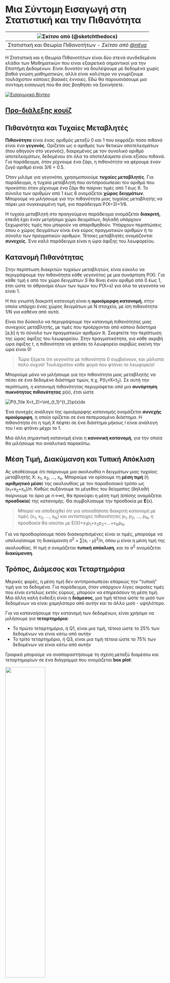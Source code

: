 <!--
CO_OP_TRANSLATOR_METADATA:
{
  "original_hash": "1cf49f029ba1f25a54f0d5bc2fa575fc",
  "translation_date": "2025-09-05T21:15:51+00:00",
  "source_file": "1-Introduction/04-stats-and-probability/README.md",
  "language_code": "el"
}
-->
# Μια Σύντομη Εισαγωγή στη Στατιστική και την Πιθανότητα

|![ Σκίτσο από [(@sketchthedocs)](https://sketchthedocs.dev) ](../../sketchnotes/04-Statistics-Probability.png)|
|:---:|
| Στατιστική και Θεωρία Πιθανοτήτων - _Σκίτσο από [@nitya](https://twitter.com/nitya)_ |

Η Στατιστική και η Θεωρία Πιθανοτήτων είναι δύο στενά συνδεδεμένοι κλάδοι των Μαθηματικών που είναι εξαιρετικά σημαντικοί για την Επιστήμη Δεδομένων. Είναι δυνατόν να δουλέψουμε με δεδομένα χωρίς βαθιά γνώση μαθηματικών, αλλά είναι καλύτερο να γνωρίζουμε τουλάχιστον κάποιες βασικές έννοιες. Εδώ θα παρουσιάσουμε μια σύντομη εισαγωγή που θα σας βοηθήσει να ξεκινήσετε.

[![Εισαγωγικό Βίντεο](../../../../1-Introduction/04-stats-and-probability/images/video-prob-and-stats.png)](https://youtu.be/Z5Zy85g4Yjw)

## [Προ-διάλεξης κουίζ](https://ff-quizzes.netlify.app/en/ds/quiz/6)

## Πιθανότητα και Τυχαίες Μεταβλητές

**Πιθανότητα** είναι ένας αριθμός μεταξύ 0 και 1 που εκφράζει πόσο πιθανό είναι ένα **γεγονός**. Ορίζεται ως ο αριθμός των θετικών αποτελεσμάτων (που οδηγούν στο γεγονός), διαιρεμένος με τον συνολικό αριθμό αποτελεσμάτων, δεδομένου ότι όλα τα αποτελέσματα είναι εξίσου πιθανά. Για παράδειγμα, όταν ρίχνουμε ένα ζάρι, η πιθανότητα να φέρουμε έναν ζυγό αριθμό είναι 3/6 = 0.5.

Όταν μιλάμε για γεγονότα, χρησιμοποιούμε **τυχαίες μεταβλητές**. Για παράδειγμα, η τυχαία μεταβλητή που αντιπροσωπεύει τον αριθμό που προκύπτει όταν ρίχνουμε ένα ζάρι θα παίρνει τιμές από 1 έως 6. Το σύνολο των αριθμών από 1 έως 6 ονομάζεται **χώρος δειγμάτων**. Μπορούμε να μιλήσουμε για την πιθανότητα μιας τυχαίας μεταβλητής να πάρει μια συγκεκριμένη τιμή, για παράδειγμα P(X=3)=1/6.

Η τυχαία μεταβλητή στο προηγούμενο παράδειγμα ονομάζεται **διακριτή**, επειδή έχει έναν μετρήσιμο χώρο δειγμάτων, δηλαδή υπάρχουν ξεχωριστές τιμές που μπορούν να απαριθμηθούν. Υπάρχουν περιπτώσεις όπου ο χώρος δειγμάτων είναι ένα εύρος πραγματικών αριθμών ή το σύνολο των πραγματικών αριθμών. Τέτοιες μεταβλητές ονομάζονται **συνεχείς**. Ένα καλό παράδειγμα είναι η ώρα άφιξης του λεωφορείου.

## Κατανομή Πιθανότητας

Στην περίπτωση διακριτών τυχαίων μεταβλητών, είναι εύκολο να περιγράψουμε την πιθανότητα κάθε γεγονότος με μια συνάρτηση P(X). Για κάθε τιμή *s* από τον χώρο δειγμάτων *S* θα δίνει έναν αριθμό από 0 έως 1, έτσι ώστε το άθροισμα όλων των τιμών του P(X=s) για όλα τα γεγονότα να είναι 1.

Η πιο γνωστή διακριτή κατανομή είναι η **ομοιόμορφη κατανομή**, στην οποία υπάρχει ένας χώρος δειγμάτων με N στοιχεία, με ίση πιθανότητα 1/N για καθένα από αυτά.

Είναι πιο δύσκολο να περιγράψουμε την κατανομή πιθανότητας μιας συνεχούς μεταβλητής, με τιμές που προέρχονται από κάποιο διάστημα [a,b] ή το σύνολο των πραγματικών αριθμών ℝ. Σκεφτείτε την περίπτωση της ώρας άφιξης του λεωφορείου. Στην πραγματικότητα, για κάθε ακριβή ώρα άφιξης *t*, η πιθανότητα να φτάσει το λεωφορείο ακριβώς εκείνη την ώρα είναι 0!

> Τώρα ξέρετε ότι γεγονότα με πιθανότητα 0 συμβαίνουν, και μάλιστα πολύ συχνά! Τουλάχιστον κάθε φορά που φτάνει το λεωφορείο!

Μπορούμε μόνο να μιλήσουμε για την πιθανότητα μιας μεταβλητής να πέσει σε ένα δεδομένο διάστημα τιμών, π.χ. P(t<sub>1</sub>≤X<t<sub>2</sub>). Σε αυτή την περίπτωση, η κατανομή πιθανότητας περιγράφεται από μια **συνάρτηση πυκνότητας πιθανότητας** p(x), έτσι ώστε

![P(t_1\le X<t_2)=\int_{t_1}^{t_2}p(x)dx](../../../../1-Introduction/04-stats-and-probability/images/probability-density.png)

Ένα συνεχές ανάλογο της ομοιόμορφης κατανομής ονομάζεται **συνεχής ομοιόμορφη**, η οποία ορίζεται σε ένα πεπερασμένο διάστημα. Η πιθανότητα ότι η τιμή X πέφτει σε ένα διάστημα μήκους l είναι ανάλογη του l και φτάνει μέχρι το 1.

Μια άλλη σημαντική κατανομή είναι η **κανονική κατανομή**, για την οποία θα μιλήσουμε πιο αναλυτικά παρακάτω.

## Μέση Τιμή, Διακύμανση και Τυπική Απόκλιση

Ας υποθέσουμε ότι παίρνουμε μια ακολουθία n δειγμάτων μιας τυχαίας μεταβλητής X: x<sub>1</sub>, x<sub>2</sub>, ..., x<sub>n</sub>. Μπορούμε να ορίσουμε τη **μέση τιμή** (ή **αριθμητικό μέσο**) της ακολουθίας με τον παραδοσιακό τρόπο ως (x<sub>1</sub>+x<sub>2</sub>+x<sub>n</sub>)/n. Καθώς αυξάνουμε το μέγεθος του δείγματος (δηλαδή παίρνουμε το όριο με n→∞), θα προκύψει η μέση τιμή (επίσης ονομάζεται **προσδοκία**) της κατανομής. Θα συμβολίσουμε την προσδοκία με **E**(x).

> Μπορεί να αποδειχθεί ότι για οποιαδήποτε διακριτή κατανομή με τιμές {x<sub>1</sub>, x<sub>2</sub>, ..., x<sub>N</sub>} και αντίστοιχες πιθανότητες p<sub>1</sub>, p<sub>2</sub>, ..., p<sub>N</sub>, η προσδοκία θα ισούται με E(X)=x<sub>1</sub>p<sub>1</sub>+x<sub>2</sub>p<sub>2</sub>+...+x<sub>N</sub>p<sub>N</sub>.

Για να προσδιορίσουμε πόσο διασκορπισμένες είναι οι τιμές, μπορούμε να υπολογίσουμε τη διακύμανση σ<sup>2</sup> = ∑(x<sub>i</sub> - μ)<sup>2</sup>/n, όπου μ είναι η μέση τιμή της ακολουθίας. Η τιμή σ ονομάζεται **τυπική απόκλιση**, και το σ<sup>2</sup> ονομάζεται **διακύμανση**.

## Τρόπος, Διάμεσος και Τεταρτημόρια

Μερικές φορές, η μέση τιμή δεν αντιπροσωπεύει επαρκώς την "τυπική" τιμή για τα δεδομένα. Για παράδειγμα, όταν υπάρχουν λίγες ακραίες τιμές που είναι εντελώς εκτός εύρους, μπορούν να επηρεάσουν τη μέση τιμή. Μια άλλη καλή ένδειξη είναι η **διάμεσος**, μια τιμή τέτοια ώστε το μισό των δεδομένων να είναι χαμηλότερο από αυτήν και το άλλο μισό - υψηλότερο.

Για να κατανοήσουμε την κατανομή των δεδομένων, είναι χρήσιμο να μιλήσουμε για **τεταρτημόρια**:

* Το πρώτο τεταρτημόριο, ή Q1, είναι μια τιμή, τέτοια ώστε το 25% των δεδομένων να είναι κάτω από αυτήν
* Το τρίτο τεταρτημόριο, ή Q3, είναι μια τιμή τέτοια ώστε το 75% των δεδομένων να είναι κάτω από αυτήν

Γραφικά μπορούμε να αναπαραστήσουμε τη σχέση μεταξύ διαμέσου και τεταρτημορίων σε ένα διάγραμμα που ονομάζεται **box plot**:

<img src="images/boxplot_explanation.png" width="50%"/>

Εδώ υπολογίζουμε επίσης το **εύρος μεταξύ τεταρτημορίων** IQR=Q3-Q1, και τις λεγόμενες **ακραίες τιμές** - τιμές που βρίσκονται εκτός των ορίων [Q1-1.5*IQR,Q3+1.5*IQR].

Για μια πεπερασμένη κατανομή που περιέχει μικρό αριθμό πιθανών τιμών, μια καλή "τυπική" τιμή είναι αυτή που εμφανίζεται πιο συχνά, η οποία ονομάζεται **τρόπος**. Χρησιμοποιείται συχνά για κατηγοριοποιημένα δεδομένα, όπως χρώματα. Σκεφτείτε μια κατάσταση όπου έχουμε δύο ομάδες ανθρώπων - κάποιους που προτιμούν έντονα το κόκκινο και άλλους που προτιμούν το μπλε. Αν κωδικοποιήσουμε τα χρώματα με αριθμούς, η μέση τιμή για το αγαπημένο χρώμα θα ήταν κάπου στο πορτοκαλί-πράσινο φάσμα, κάτι που δεν υποδεικνύει την πραγματική προτίμηση καμίας ομάδας. Ωστόσο, ο τρόπος θα ήταν είτε ένα από τα χρώματα είτε και τα δύο χρώματα, αν ο αριθμός των ανθρώπων που τα προτιμούν είναι ίσος (σε αυτή την περίπτωση ονομάζουμε το δείγμα **πολυτροπικό**).

## Δεδομένα από τον Πραγματικό Κόσμο

Όταν αναλύουμε δεδομένα από την πραγματική ζωή, συχνά δεν είναι τυχαίες μεταβλητές με την έννοια ότι δεν διεξάγουμε πειράματα με άγνωστο αποτέλεσμα. Για παράδειγμα, σκεφτείτε μια ομάδα παικτών του μπέιζμπολ και τα σωματικά τους δεδομένα, όπως ύψος, βάρος και ηλικία. Αυτοί οι αριθμοί δεν είναι ακριβώς τυχαίοι, αλλά μπορούμε ακόμα να εφαρμόσουμε τις ίδιες μαθηματικές έννοιες. Για παράδειγμα, μια ακολουθία βαρών ανθρώπων μπορεί να θεωρηθεί ως ακολουθία τιμών που προέρχονται από κάποια τυχαία μεταβλητή. Παρακάτω είναι η ακολουθία βαρών πραγματικών παικτών μπέιζμπολ από [Major League Baseball](http://mlb.mlb.com/index.jsp), που προέρχεται από [αυτό το σύνολο δεδομένων](http://wiki.stat.ucla.edu/socr/index.php/SOCR_Data_MLB_HeightsWeights) (για ευκολία σας, εμφανίζονται μόνο οι πρώτες 20 τιμές):

```
[180.0, 215.0, 210.0, 210.0, 188.0, 176.0, 209.0, 200.0, 231.0, 180.0, 188.0, 180.0, 185.0, 160.0, 180.0, 185.0, 197.0, 189.0, 185.0, 219.0]
```

> **Σημείωση**: Για να δείτε το παράδειγμα εργασίας με αυτό το σύνολο δεδομένων, ρίξτε μια ματιά στο [συνοδευτικό σημειωματάριο](../../../../1-Introduction/04-stats-and-probability/notebook.ipynb). Υπάρχουν επίσης αρκετές προκλήσεις σε όλο το μάθημα, και μπορείτε να τις ολοκληρώσετε προσθέτοντας κάποιον κώδικα σε αυτό το σημειωματάριο. Αν δεν είστε σίγουροι πώς να εργαστείτε με δεδομένα, μην ανησυχείτε - θα επιστρέψουμε στην εργασία με δεδομένα χρησιμοποιώντας Python αργότερα. Αν δεν ξέρετε πώς να εκτελέσετε κώδικα σε Jupyter Notebook, δείτε [αυτό το άρθρο](https://soshnikov.com/education/how-to-execute-notebooks-from-github/).

Εδώ είναι το box plot που δείχνει τη μέση τιμή, τη διάμεσο και τα τεταρτημόρια για τα δεδομένα μας:

![Weight Box Plot](../../../../1-Introduction/04-stats-and-probability/images/weight-boxplot.png)

Επειδή τα δεδομένα μας περιέχουν πληροφορίες για διαφορετικούς **ρόλους** παικτών, μπορούμε επίσης να κάνουμε το box plot ανά ρόλο - αυτό θα μας επιτρέψει να κατανοήσουμε πώς οι τιμές των παραμέτρων διαφέρουν ανάλογα με τους ρόλους. Αυτή τη φορά θα εξετάσουμε το ύψος:

![Box plot by role](../../../../1-Introduction/04-stats-and-probability/images/boxplot_byrole.png)

Αυτό το διάγραμμα υποδεικνύει ότι, κατά μέσο όρο, το ύψος των πρώτων βασικών παικτών είναι μεγαλύτερο από το ύψος των δεύτερων βασικών παικτών. Αργότερα σε αυτό το μάθημα θα μάθουμε πώς μπορούμε να δοκιμάσουμε αυτή την υπόθεση πιο επίσημα και πώς να δείξουμε ότι τα δεδομένα μας είναι στατιστικά σημαντικά για να το αποδείξουμε.

> Όταν εργαζόμαστε με δεδομένα από τον πραγματικό κόσμο, υποθέτουμε ότι όλα τα σημεία δεδομένων είναι δείγματα που προέρχονται από κάποια κατανομή πιθανότητας. Αυτή η υπόθεση μας επιτρέπει να εφαρμόσουμε τεχνικές μηχανικής μάθησης και να δημιουργήσουμε λειτουργικά προβλεπτικά μοντέλα.

Για να δούμε ποια είναι η κατανομή των δεδομένων μας, μπορούμε να σχεδιάσουμε ένα γράφημα που ονομάζεται **ιστόγραμμα**. Ο άξονας X θα περιέχει έναν αριθμό διαφορετικών διαστημάτων βάρους (τα λεγόμενα **bins**), και ο κάθετος άξονας θα δείχνει τον αριθμό των φορών που το δείγμα της τυχαίας μεταβλητής μας ήταν μέσα σε ένα δεδομένο διάστημα.

![Histogram of real world data](../../../../1-Introduction/04-stats-and-probability/images/weight-histogram.png)

Από αυτό το ιστόγραμμα μπορείτε να δείτε ότι όλες οι τιμές είναι συγκεντρωμένες γύρω από μια συγκεκριμένη μέση τιμή βάρους, και όσο πιο μακριά πηγαίνουμε από αυτή τη μέση τιμή - τόσο λιγότερα βάρη αυτής της τιμής συναντώνται. Δηλαδή, είναι πολύ απίθανο το βάρος ενός παίκτη μπέιζμπολ να είναι πολύ διαφορετικό από τη μέση τιμή. Η διακύμανση των βαρών δείχνει την έκταση στην οποία τα βάρη είναι πιθανό να διαφέρουν από τη μέση τιμή.

> Αν πάρουμε βάρη άλλων ανθρώπων, όχι από τη λίγκα μπέιζμπολ, η κατανομή είναι πιθανό να είναι διαφορετική. Ωστόσο, το σχήμα της κατανομής θα είναι το ίδιο, αλλά η μέση τιμή και η διακύμανση θα αλλάξουν. Έτσι, αν εκπαιδεύσουμε το μοντέλο μας σε παίκτες μπέιζμπολ, είναι πιθανό να δώσει λανθασμένα αποτελέσματα όταν εφαρμοστεί σε φοιτητές πανεπιστημίου, επειδή η υποκείμενη κατανομή είναι διαφορετική.

## Κανονική Κατανομή

Η κατανομή των βαρών που είδαμε παραπάνω είναι πολύ τυπική, και πολλές μετρήσεις από τον πραγματικό κόσμο ακολουθούν τον ίδιο τύπο κατανομής, αλλά με διαφορετική μέση τιμή και διακύμανση. Αυτή η κατανομή ονομάζεται **κανονική κατανομή**, και παίζει πολύ σημαντικό ρόλο στη στατιστική.

Η χρήση της κανονικής κατανομής είναι ο σωστός τρόπος για να δημιουργήσουμε τυχαία βάρη πιθανών παικτών μπέιζμπολ. Μόλις γνωρίζουμε τη μέση τιμή βάρους `mean` και την τυπική απόκλιση `std`, μπορούμε να δημιουργήσουμε 1000 δείγματα βάρους με τον εξής τρόπο:
```python
samples = np.random.normal(mean,std,1000)
``` 

Αν σχεδιάσουμε το ιστόγραμμα των παραγόμενων δειγμάτων, θα δούμε μια εικόνα πολύ παρόμοια με αυτή που φαίνεται παραπάνω. Και αν αυξήσουμε τον αριθμό των δειγμάτων και τον αριθμό των bins, μπορούμε να δημιουργήσουμε μια εικόνα της κανονικής κατανομής που είναι πιο κοντά στο ιδανικό:

![Κανονική Κατανομή με mean=0 και std.dev=1](../../../../1-Introduction/04-stats-and-probability/images/normal-histogram.png)

*Κανονική Κατανομή με mean=0 και std.dev=1*

## Διαστήματα Εμπιστοσύνης

Όταν μιλάμε για βάρη παικτών μπέιζμπολ, υποθέτουμε ότι υπάρχει μια **τυχαία μεταβλητή W** που αντιστοιχεί στην ιδανική κατανομή πιθανότητας των βαρών όλων των παικτών μπέιζμπολ (η λεγόμενη **πληθυσμός**). Η ακολουθία των βαρών μας αντιστοιχεί σε ένα υποσύνολο όλων των παικτών μπέιζμπολ που ονομάζουμε **δείγμα**. Ένα ενδιαφέρον ερώτημα είναι, μπορούμε να γνωρίζουμε τις παραμέτρους της κατανομής του W, δηλαδή τη

1</sub>, ..., X<sub>n</sub> από την κατανομή μας. Κάθε φορά που παίρνουμε ένα δείγμα από την κατανομή μας, καταλήγουμε με διαφορετική μέση τιμή μ. Έτσι, η μ μπορεί να θεωρηθεί ως τυχαία μεταβλητή. Ένα **διάστημα εμπιστοσύνης** με εμπιστοσύνη p είναι ένα ζεύγος τιμών (L<sub>p</sub>,R<sub>p</sub>), τέτοιο ώστε **P**(L<sub>p</sub>≤μ≤R<sub>p</sub>) = p, δηλαδή η πιθανότητα η μετρημένη μέση τιμή να βρίσκεται εντός του διαστήματος ισούται με p.

Πηγαίνει πέρα από την σύντομη εισαγωγή μας να συζητήσουμε λεπτομερώς πώς υπολογίζονται αυτά τα διαστήματα εμπιστοσύνης. Περισσότερες λεπτομέρειες μπορείτε να βρείτε [στη Wikipedia](https://en.wikipedia.org/wiki/Confidence_interval). Εν συντομία, ορίζουμε την κατανομή της υπολογισμένης μέσης τιμής δείγματος σε σχέση με την πραγματική μέση τιμή του πληθυσμού, η οποία ονομάζεται **κατανομή του Student**.

> **Ενδιαφέρον γεγονός**: Η κατανομή του Student πήρε το όνομά της από τον μαθηματικό William Sealy Gosset, ο οποίος δημοσίευσε την εργασία του με το ψευδώνυμο "Student". Εργαζόταν στη ζυθοποιία Guinness και, σύμφωνα με μία εκδοχή, ο εργοδότης του δεν ήθελε το ευρύ κοινό να γνωρίζει ότι χρησιμοποιούσαν στατιστικά τεστ για να καθορίσουν την ποιότητα των πρώτων υλών.

Αν θέλουμε να εκτιμήσουμε τη μέση τιμή μ του πληθυσμού μας με εμπιστοσύνη p, πρέπει να πάρουμε το *(1-p)/2-ο εκατοστημόριο* μιας κατανομής του Student A, το οποίο μπορεί είτε να ληφθεί από πίνακες είτε να υπολογιστεί χρησιμοποιώντας κάποιες ενσωματωμένες λειτουργίες στατιστικού λογισμικού (π.χ. Python, R, κλπ.). Τότε το διάστημα για τη μ θα δίνεται από X±A*D/√n, όπου X είναι η μέση τιμή του δείγματος, D είναι η τυπική απόκλιση.

> **Σημείωση**: Παραλείπουμε επίσης τη συζήτηση μιας σημαντικής έννοιας των [βαθμών ελευθερίας](https://en.wikipedia.org/wiki/Degrees_of_freedom_(statistics)), που είναι σημαντική σε σχέση με την κατανομή του Student. Μπορείτε να ανατρέξετε σε πιο ολοκληρωμένα βιβλία στατιστικής για να κατανοήσετε αυτήν την έννοια βαθύτερα.

Ένα παράδειγμα υπολογισμού διαστήματος εμπιστοσύνης για βάρη και ύψη δίνεται στα [συνοδευτικά σημειωματάρια](../../../../1-Introduction/04-stats-and-probability/notebook.ipynb).

| p | Μέση τιμή βάρους |
|-----|----------------|
| 0.85 | 201.73±0.94 |
| 0.90 | 201.73±1.08 |
| 0.95 | 201.73±1.28 |

Παρατηρήστε ότι όσο μεγαλύτερη είναι η πιθανότητα εμπιστοσύνης, τόσο ευρύτερο είναι το διάστημα εμπιστοσύνης.

## Έλεγχος Υποθέσεων

Στο σύνολο δεδομένων των παικτών του μπέιζμπολ, υπάρχουν διαφορετικοί ρόλοι παικτών, που μπορούν να συνοψιστούν παρακάτω (δείτε το [συνοδευτικό σημειωματάριο](../../../../1-Introduction/04-stats-and-probability/notebook.ipynb) για να δείτε πώς μπορεί να υπολογιστεί αυτός ο πίνακας):

| Ρόλος | Ύψος | Βάρος | Πλήθος |
|------|--------|--------|-------|
| Catcher | 72.723684 | 204.328947 | 76 |
| Designated_Hitter | 74.222222 | 220.888889 | 18 |
| First_Baseman | 74.000000 | 213.109091 | 55 |
| Outfielder | 73.010309 | 199.113402 | 194 |
| Relief_Pitcher | 74.374603 | 203.517460 | 315 |
| Second_Baseman | 71.362069 | 184.344828 | 58 |
| Shortstop | 71.903846 | 182.923077 | 52 |
| Starting_Pitcher | 74.719457 | 205.163636 | 221 |
| Third_Baseman | 73.044444 | 200.955556 | 45 |

Μπορούμε να παρατηρήσουμε ότι η μέση τιμή ύψους των πρώτων βάσεων είναι μεγαλύτερη από αυτή των δεύτερων βάσεων. Έτσι, μπορεί να μπείτε στον πειρασμό να συμπεράνετε ότι **οι πρώτοι βάσεις είναι ψηλότεροι από τους δεύτερους βάσεις**.

> Αυτή η δήλωση ονομάζεται **υπόθεση**, επειδή δεν γνωρίζουμε αν το γεγονός είναι πραγματικά αληθές ή όχι.

Ωστόσο, δεν είναι πάντα προφανές αν μπορούμε να κάνουμε αυτό το συμπέρασμα. Από τη συζήτηση παραπάνω γνωρίζουμε ότι κάθε μέση τιμή έχει ένα σχετικό διάστημα εμπιστοσύνης, και έτσι αυτή η διαφορά μπορεί απλώς να είναι στατιστικό σφάλμα. Χρειαζόμαστε έναν πιο επίσημο τρόπο για να ελέγξουμε την υπόθεσή μας.

Ας υπολογίσουμε τα διαστήματα εμπιστοσύνης ξεχωριστά για τα ύψη των πρώτων και δεύτερων βάσεων:

| Εμπιστοσύνη | Πρώτοι Βάσεις | Δεύτεροι Βάσεις |
|------------|---------------|----------------|
| 0.85 | 73.62..74.38 | 71.04..71.69 |
| 0.90 | 73.56..74.44 | 70.99..71.73 |
| 0.95 | 73.47..74.53 | 70.92..71.81 |

Μπορούμε να δούμε ότι σε καμία εμπιστοσύνη τα διαστήματα δεν επικαλύπτονται. Αυτό αποδεικνύει την υπόθεσή μας ότι οι πρώτοι βάσεις είναι ψηλότεροι από τους δεύτερους βάσεις.

Πιο επίσημα, το πρόβλημα που λύνουμε είναι να δούμε αν **δύο κατανομές πιθανότητας είναι ίδιες**, ή τουλάχιστον έχουν τα ίδια παραμέτρους. Ανάλογα με την κατανομή, πρέπει να χρησιμοποιήσουμε διαφορετικά τεστ για αυτό. Αν γνωρίζουμε ότι οι κατανομές μας είναι κανονικές, μπορούμε να εφαρμόσουμε **[Student t-test](https://en.wikipedia.org/wiki/Student%27s_t-test)**.

Στο Student t-test, υπολογίζουμε την λεγόμενη **t-τιμή**, η οποία δείχνει τη διαφορά μεταξύ των μέσων τιμών, λαμβάνοντας υπόψη τη διακύμανση. Έχει αποδειχθεί ότι η t-τιμή ακολουθεί την **κατανομή του Student**, η οποία μας επιτρέπει να πάρουμε την οριακή τιμή για ένα δεδομένο επίπεδο εμπιστοσύνης **p** (αυτό μπορεί να υπολογιστεί ή να αναζητηθεί στους αριθμητικούς πίνακες). Στη συνέχεια συγκρίνουμε την t-τιμή με αυτήν την οριακή τιμή για να εγκρίνουμε ή να απορρίψουμε την υπόθεση.

Στην Python, μπορούμε να χρησιμοποιήσουμε το πακέτο **SciPy**, το οποίο περιλαμβάνει τη συνάρτηση `ttest_ind` (εκτός από πολλές άλλες χρήσιμες στατιστικές συναρτήσεις!). Υπολογίζει την t-τιμή για εμάς και επίσης κάνει την αντίστροφη αναζήτηση της τιμής εμπιστοσύνης p, ώστε να μπορούμε απλώς να κοιτάξουμε την εμπιστοσύνη για να βγάλουμε το συμπέρασμα.

Για παράδειγμα, η σύγκρισή μας μεταξύ των υψών των πρώτων και δεύτερων βάσεων μας δίνει τα εξής αποτελέσματα:
```python
from scipy.stats import ttest_ind

tval, pval = ttest_ind(df.loc[df['Role']=='First_Baseman',['Height']], df.loc[df['Role']=='Designated_Hitter',['Height']],equal_var=False)
print(f"T-value = {tval[0]:.2f}\nP-value: {pval[0]}")
```
```
T-value = 7.65
P-value: 9.137321189738925e-12
```
Στην περίπτωσή μας, η τιμή p είναι πολύ χαμηλή, που σημαίνει ότι υπάρχουν ισχυρά στοιχεία που υποστηρίζουν ότι οι πρώτοι βάσεις είναι ψηλότεροι.

Υπάρχουν επίσης διαφορετικοί άλλοι τύποι υποθέσεων που μπορεί να θέλουμε να ελέγξουμε, για παράδειγμα:
* Να αποδείξουμε ότι ένα δεδομένο δείγμα ακολουθεί κάποια κατανομή. Στην περίπτωσή μας έχουμε υποθέσει ότι τα ύψη κατανέμονται κανονικά, αλλά αυτό χρειάζεται επίσημη στατιστική επαλήθευση.
* Να αποδείξουμε ότι η μέση τιμή ενός δείγματος αντιστοιχεί σε κάποια προκαθορισμένη τιμή.
* Να συγκρίνουμε τις μέσες τιμές ενός αριθμού δειγμάτων (π.χ. ποια είναι η διαφορά στα επίπεδα ευτυχίας μεταξύ διαφορετικών ηλικιακών ομάδων).

## Νόμος των Μεγάλων Αριθμών και Κεντρικό Οριακό Θεώρημα

Ένας από τους λόγους που η κανονική κατανομή είναι τόσο σημαντική είναι το λεγόμενο **κεντρικό οριακό θεώρημα**. Υποθέστε ότι έχουμε ένα μεγάλο δείγμα ανεξάρτητων τιμών N X<sub>1</sub>, ..., X<sub>N</sub>, που δειγματοληπτούνται από οποιαδήποτε κατανομή με μέση τιμή μ και διακύμανση σ<sup>2</sup>. Τότε, για αρκετά μεγάλο N (με άλλα λόγια, όταν N→∞), η μέση τιμή Σ<sub>i</sub>X<sub>i</sub> θα κατανέμεται κανονικά, με μέση τιμή μ και διακύμανση σ<sup>2</sup>/N.

> Ένας άλλος τρόπος να ερμηνεύσουμε το κεντρικό οριακό θεώρημα είναι να πούμε ότι ανεξαρτήτως κατανομής, όταν υπολογίζετε τη μέση τιμή ενός αθροίσματος οποιωνδήποτε τυχαίων μεταβλητών καταλήγετε σε κανονική κατανομή.

Από το κεντρικό οριακό θεώρημα προκύπτει επίσης ότι, όταν N→∞, η πιθανότητα η μέση τιμή του δείγματος να είναι ίση με μ γίνεται 1. Αυτό είναι γνωστό ως **ο νόμος των μεγάλων αριθμών**.

## Συνδιακύμανση και Συσχέτιση

Ένα από τα πράγματα που κάνει η Επιστήμη Δεδομένων είναι να βρίσκει σχέσεις μεταξύ δεδομένων. Λέμε ότι δύο ακολουθίες **συσχετίζονται** όταν παρουσιάζουν παρόμοια συμπεριφορά την ίδια στιγμή, δηλαδή είτε αυξάνονται/μειώνονται ταυτόχρονα, είτε μία ακολουθία αυξάνεται όταν η άλλη μειώνεται και αντίστροφα. Με άλλα λόγια, φαίνεται να υπάρχει κάποια σχέση μεταξύ δύο ακολουθιών.

> Η συσχέτιση δεν υποδεικνύει απαραίτητα αιτιακή σχέση μεταξύ δύο ακολουθιών· μερικές φορές και οι δύο μεταβλητές μπορεί να εξαρτώνται από κάποια εξωτερική αιτία, ή μπορεί να είναι καθαρά τυχαίο το ότι οι δύο ακολουθίες συσχετίζονται. Ωστόσο, η ισχυρή μαθηματική συσχέτιση είναι μια καλή ένδειξη ότι δύο μεταβλητές συνδέονται κάπως.

Μαθηματικά, η κύρια έννοια που δείχνει τη σχέση μεταξύ δύο τυχαίων μεταβλητών είναι η **συνδιακύμανση**, η οποία υπολογίζεται ως εξής: Cov(X,Y) = **E**\[(X-**E**(X))(Y-**E**(Y))\]. Υπολογίζουμε την απόκλιση και των δύο μεταβλητών από τις μέσες τιμές τους και στη συνέχεια το γινόμενο αυτών των αποκλίσεων. Αν και οι δύο μεταβλητές αποκλίνουν μαζί, το γινόμενο θα είναι πάντα θετική τιμή, που θα προστίθεται σε θετική συνδιακύμανση. Αν και οι δύο μεταβλητές αποκλίνουν εκτός συγχρονισμού (δηλαδή μία πέφτει κάτω από τον μέσο όρο όταν η άλλη ανεβαίνει πάνω από τον μέσο όρο), θα έχουμε πάντα αρνητικούς αριθμούς, που θα προστίθενται σε αρνητική συνδιακύμανση. Αν οι αποκλίσεις δεν εξαρτώνται, θα προστίθενται περίπου στο μηδέν.

Η απόλυτη τιμή της συνδιακύμανσης δεν μας λέει πολλά για το πόσο μεγάλη είναι η συσχέτιση, επειδή εξαρτάται από το μέγεθος των πραγματικών τιμών. Για να την κανονικοποιήσουμε, μπορούμε να διαιρέσουμε τη συνδιακύμανση με την τυπική απόκλιση και των δύο μεταβλητών, για να πάρουμε τη **συσχέτιση**. Το καλό είναι ότι η συσχέτιση είναι πάντα στο εύρος [-1,1], όπου το 1 υποδεικνύει ισχυρή θετική συσχέτιση μεταξύ των τιμών, το -1 ισχυρή αρνητική συσχέτιση και το 0 καμία συσχέτιση (οι μεταβλητές είναι ανεξάρτητες).

**Παράδειγμα**: Μπορούμε να υπολογίσουμε τη συσχέτιση μεταξύ βαρών και υψών των παικτών του μπέιζμπολ από το σύνολο δεδομένων που αναφέρθηκε παραπάνω:
```python
print(np.corrcoef(weights,heights))
```
Ως αποτέλεσμα, παίρνουμε **πίνακα συσχέτισης** όπως αυτόν:
```
array([[1.        , 0.52959196],
       [0.52959196, 1.        ]])
```

> Ο πίνακας συσχέτισης C μπορεί να υπολογιστεί για οποιονδήποτε αριθμό εισαγωγικών ακολουθιών S<sub>1</sub>, ..., S<sub>n</sub>. Η τιμή του C<sub>ij</sub> είναι η συσχέτιση μεταξύ S<sub>i</sub> και S<sub>j</sub>, και τα διαγώνια στοιχεία είναι πάντα 1 (που είναι επίσης η αυτοσυσχέτιση του S<sub>i</sub>).

Στην περίπτωσή μας, η τιμή 0.53 υποδεικνύει ότι υπάρχει κάποια συσχέτιση μεταξύ του βάρους και του ύψους ενός ατόμου. Μπορούμε επίσης να κάνουμε το διάγραμμα διασποράς μιας τιμής έναντι της άλλης για να δούμε τη σχέση οπτικά:

![Σχέση μεταξύ βάρους και ύψους](../../../../1-Introduction/04-stats-and-probability/images/weight-height-relationship.png)

> Περισσότερα παραδείγματα συσχέτισης και συνδιακύμανσης μπορείτε να βρείτε στο [συνοδευτικό σημειωματάριο](../../../../1-Introduction/04-stats-and-probability/notebook.ipynb).

## Συμπέρασμα

Σε αυτήν την ενότητα, μάθαμε:

* βασικές στατιστικές ιδιότητες δεδομένων, όπως μέση τιμή, διακύμανση, διάμεσος και τεταρτημόρια
* διαφορετικές κατανομές τυχαίων μεταβλητών, συμπεριλαμβανομένης της κανονικής κατανομής
* πώς να βρούμε συσχέτιση μεταξύ διαφορετικών ιδιοτήτων
* πώς να χρησιμοποιήσουμε τον αξιόπιστο μηχανισμό των μαθηματικών και της στατιστικής για να αποδείξουμε κάποιες υποθέσεις
* πώς να υπολογίσουμε διαστήματα εμπιστοσύνης για τυχαία μεταβλητή δεδομένου δείγματος δεδομένων

Παρόλο που αυτή δεν είναι εξαντλητική λίστα θεμάτων που υπάρχουν μέσα στην πιθανότητα και τη στατιστική, θα πρέπει να είναι αρκετή για να σας δώσει μια καλή αρχή σε αυτό το μάθημα.

## 🚀 Πρόκληση

Χρησιμοποιήστε τον δείγμα κώδικα στο σημειωματάριο για να ελέγξετε άλλες υποθέσεις ότι:
1. Οι πρώτοι βάσεις είναι μεγαλύτεροι σε ηλικία από τους δεύτερους βάσεις
2. Οι πρώτοι βάσεις είναι ψηλότεροι από τους τρίτους βάσεις
3. Οι shortstops είναι ψηλότεροι από τους δεύτερους βάσεις

## [Κουίζ μετά το μάθημα](https://ff-quizzes.netlify.app/en/ds/quiz/7)

## Ανασκόπηση & Αυτομελέτη

Η πιθανότητα και η στατιστική είναι τόσο ευρύ θέμα που αξίζει το δικό της μάθημα. Αν ενδιαφέρεστε να εμβαθύνετε στη θεωρία, ίσως θέλετε να συνεχίσετε την ανάγνωση μερικών από τα παρακάτω βιβλία:

1. [Carlos Fernandez-Granda](https://cims.nyu.edu/~cfgranda/) από το Πανεπιστήμιο της Νέας Υόρκης έχει εξαιρετικές σημειώσεις διαλέξεων [Probability and Statistics for Data Science](https://cims.nyu.edu/~cfgranda/pages/stuff/probability_stats_for_DS.pdf) (διαθέσιμες online)
1. [Peter and Andrew Bruce. Practical Statistics for Data Scientists.](https://www

---

**Αποποίηση Ευθύνης**:  
Αυτό το έγγραφο έχει μεταφραστεί χρησιμοποιώντας την υπηρεσία αυτόματης μετάφρασης AI [Co-op Translator](https://github.com/Azure/co-op-translator). Παρόλο που καταβάλλουμε προσπάθειες για ακρίβεια, παρακαλούμε να έχετε υπόψη ότι οι αυτόματες μεταφράσεις ενδέχεται να περιέχουν σφάλματα ή ανακρίβειες. Το πρωτότυπο έγγραφο στη μητρική του γλώσσα θα πρέπει να θεωρείται η αυθεντική πηγή. Για κρίσιμες πληροφορίες, συνιστάται επαγγελματική ανθρώπινη μετάφραση. Δεν φέρουμε ευθύνη για τυχόν παρεξηγήσεις ή εσφαλμένες ερμηνείες που προκύπτουν από τη χρήση αυτής της μετάφρασης.